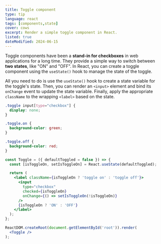 ```yaml
---
title: Toggle component
type: tip
language: react
tags: [components,state]
cover: cows
excerpt: Render a simple toggle component in React.
listed: true
dateModified: 2024-06-15
---
```


Toggle components have been a **stand-in for checkboxes** in web applications for a long time. They provide a simple way to switch between **two states**, like "ON" and "OFF". In React, you can create a toggle component using the `useState()` hook to manage the state of the toggle.

All you need to do is use the `useState()` hook to create a state variable for the toggle's state. Then, you can render an `<input>` element and bind its `onChange` event to update the state variable. Finally, apply the appropriate `className` to the wrapping `<label>` based on the state.

```css
.toggle input[type="checkbox"] {
  display: none;
}

.toggle.on {
  background-color: green;
}

.toggle.off {
  background-color: red;
}
```

```jsx
const Toggle = ({ defaultToggled = false }) => {
  const [isToggleOn, setIsToggleOn] = React.useState(defaultToggled);

  return (
    <label className={isToggleOn ? 'toggle on' : 'toggle off'}>
      <input
        type="checkbox"
        checked={isToggleOn}
        onChange={() => setIsToggleOn(!isToggleOn)}
      />
      {isToggleOn ? 'ON' : 'OFF'}
    </label>
  );
};

ReactDOM.createRoot(document.getElementById('root')).render(
  <Toggle />
);
```
